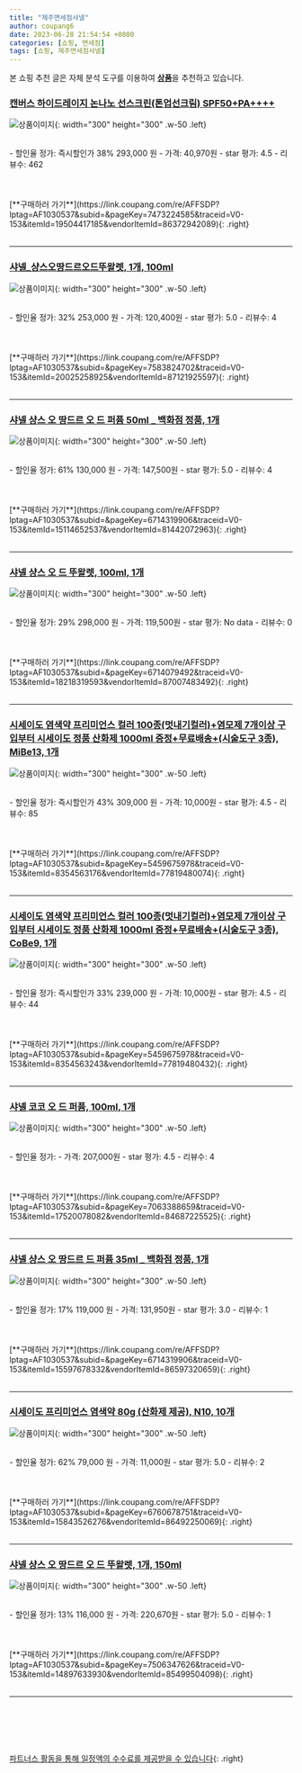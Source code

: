 ```yaml
---
title: "제주면세점샤넬"
author: coupang6
date: 2023-06-28 21:54:54 +0800
categories: [쇼핑, 면세점]
tags: [쇼핑, 제주면세점샤넬]
---
```


본 쇼핑 추천 글은 자체 분석 도구를 이용하여 [**상품**](https://link.coupang.com/a/bao1ui)을 추천하고 있습니다.

### [캔버스 하이드레이지 논나노 선스크린(톤업선크림) SPF50+PA++++](https://link.coupang.com/re/AFFSDP?lptag=AF1030537&subid=&pageKey=7473224585&traceid=V0-153&itemId=19504417185&vendorItemId=86372942089)

![상품이미지](https://thumbnail10.coupangcdn.com/thumbnails/remote/230x230ex/image/vendor_inventory/048b/da6b5484b44d6db89bf731974fc6a692dd206382e31be2bd17673c0231ae.jpeg){: width="300" height="300" .w-50 .left}


<br>
- 할인율 정가: 즉시할인가 38%  293,000   원
- 가격: 40,970원
- star 평가: 4.5
- 리뷰수: 462
<br>
<br>
<br>
<br>
[**구매하러 가기**](https://link.coupang.com/re/AFFSDP?lptag=AF1030537&subid=&pageKey=7473224585&traceid=V0-153&itemId=19504417185&vendorItemId=86372942089){: .right}
<br>
<br>

---

### [샤넬_샹스오땅드르오드뚜왈렛, 1개, 100ml](https://link.coupang.com/re/AFFSDP?lptag=AF1030537&subid=&pageKey=7583824702&traceid=V0-153&itemId=20025258925&vendorItemId=87121925597)

![상품이미지](https://thumbnail6.coupangcdn.com/thumbnails/remote/230x230ex/image/vendor_inventory/3caa/474ca796a092673a75a8f350f41bc6781b99f96e99603d64d5f551093e2a.jpg){: width="300" height="300" .w-50 .left}


<br>
- 할인율 정가: 32%  253,000   원
- 가격: 120,400원
- star 평가: 5.0
- 리뷰수: 4
<br>
<br>
<br>
<br>
[**구매하러 가기**](https://link.coupang.com/re/AFFSDP?lptag=AF1030537&subid=&pageKey=7583824702&traceid=V0-153&itemId=20025258925&vendorItemId=87121925597){: .right}
<br>
<br>

---

### [샤넬 샹스 오 땅드르 오 드 퍼퓸 50ml _ 백화점 정품, 1개](https://link.coupang.com/re/AFFSDP?lptag=AF1030537&subid=&pageKey=6714319906&traceid=V0-153&itemId=15114652537&vendorItemId=81442072963)

![상품이미지](https://thumbnail9.coupangcdn.com/thumbnails/remote/230x230ex/image/vendor_inventory/d01a/75e3a689e0a4f6f1f332aa6951ca8b9149dfb871a121ec580ec0b1859812.jpg){: width="300" height="300" .w-50 .left}


<br>
- 할인율 정가: 61%  130,000   원
- 가격: 147,500원
- star 평가: 5.0
- 리뷰수: 4
<br>
<br>
<br>
<br>
[**구매하러 가기**](https://link.coupang.com/re/AFFSDP?lptag=AF1030537&subid=&pageKey=6714319906&traceid=V0-153&itemId=15114652537&vendorItemId=81442072963){: .right}
<br>
<br>

---

### [샤넬 샹스 오 드 뚜왈렛, 100ml, 1개](https://link.coupang.com/re/AFFSDP?lptag=AF1030537&subid=&pageKey=6714079492&traceid=V0-153&itemId=18218319593&vendorItemId=87007483492)

![상품이미지](https://thumbnail7.coupangcdn.com/thumbnails/remote/230x230ex/image/vendor_inventory/db9e/6112742324a195df05f9e64a5ade5a9ff126f074bc07eccdfa5467232026.jpg){: width="300" height="300" .w-50 .left}


<br>
- 할인율 정가: 29%  298,000   원
- 가격: 119,500원
- star 평가: No data
- 리뷰수: 0
<br>
<br>
<br>
<br>
[**구매하러 가기**](https://link.coupang.com/re/AFFSDP?lptag=AF1030537&subid=&pageKey=6714079492&traceid=V0-153&itemId=18218319593&vendorItemId=87007483492){: .right}
<br>
<br>

---

### [시세이도 염색약 프리미언스 컬러 100종(멋내기컬러)+염모제 7개이상 구입부터 시세이도 정품 산화제 1000ml 증정+무료배송+(시술도구 3종), MiBe13, 1개](https://link.coupang.com/re/AFFSDP?lptag=AF1030537&subid=&pageKey=5459675978&traceid=V0-153&itemId=8354563176&vendorItemId=77819480074)

![상품이미지](https://thumbnail6.coupangcdn.com/thumbnails/remote/230x230ex/image/vendor_inventory/0d61/dc1ea89e38a7dec941e2625817edf6574857597678da99de3d39d23e8d13.jpg){: width="300" height="300" .w-50 .left}


<br>
- 할인율 정가: 즉시할인가 43%  309,000   원
- 가격: 10,000원
- star 평가: 4.5
- 리뷰수: 85
<br>
<br>
<br>
<br>
[**구매하러 가기**](https://link.coupang.com/re/AFFSDP?lptag=AF1030537&subid=&pageKey=5459675978&traceid=V0-153&itemId=8354563176&vendorItemId=77819480074){: .right}
<br>
<br>

---

### [시세이도 염색약 프리미언스 컬러 100종(멋내기컬러)+염모제 7개이상 구입부터 시세이도 정품 산화제 1000ml 증정+무료배송+(시술도구 3종), CoBe9, 1개](https://link.coupang.com/re/AFFSDP?lptag=AF1030537&subid=&pageKey=5459675978&traceid=V0-153&itemId=8354563243&vendorItemId=77819480432)

![상품이미지](https://thumbnail6.coupangcdn.com/thumbnails/remote/230x230ex/image/vendor_inventory/0d61/dc1ea89e38a7dec941e2625817edf6574857597678da99de3d39d23e8d13.jpg){: width="300" height="300" .w-50 .left}


<br>
- 할인율 정가: 즉시할인가 33%  239,000   원
- 가격: 10,000원
- star 평가: 4.5
- 리뷰수: 44
<br>
<br>
<br>
<br>
[**구매하러 가기**](https://link.coupang.com/re/AFFSDP?lptag=AF1030537&subid=&pageKey=5459675978&traceid=V0-153&itemId=8354563243&vendorItemId=77819480432){: .right}
<br>
<br>

---

### [샤넬 코코 오 드 퍼퓸, 100ml, 1개](https://link.coupang.com/re/AFFSDP?lptag=AF1030537&subid=&pageKey=7063388659&traceid=V0-153&itemId=17520078082&vendorItemId=84687225525)

![상품이미지](https://thumbnail6.coupangcdn.com/thumbnails/remote/230x230ex/image/vendor_inventory/1435/5e0480f5dcadbbb02f3768e3d80d15e50bf7af28a2174516bb432cb0bf57.jpg){: width="300" height="300" .w-50 .left}


<br>
- 할인율 정가: 
- 가격: 207,000원
- star 평가: 4.5
- 리뷰수: 4
<br>
<br>
<br>
<br>
[**구매하러 가기**](https://link.coupang.com/re/AFFSDP?lptag=AF1030537&subid=&pageKey=7063388659&traceid=V0-153&itemId=17520078082&vendorItemId=84687225525){: .right}
<br>
<br>

---

### [샤넬 샹스 오 땅드르 드 퍼퓸 35ml _ 백화점 정품, 1개](https://link.coupang.com/re/AFFSDP?lptag=AF1030537&subid=&pageKey=6714319906&traceid=V0-153&itemId=15597678332&vendorItemId=86597320659)

![상품이미지](https://thumbnail7.coupangcdn.com/thumbnails/remote/230x230ex/image/vendor_inventory/c00a/a1909af786ce37f368e1543ab0809d3f7290eb2167a495e190e95aebd329.jpg){: width="300" height="300" .w-50 .left}


<br>
- 할인율 정가: 17%  119,000   원
- 가격: 131,950원
- star 평가: 3.0
- 리뷰수: 1
<br>
<br>
<br>
<br>
[**구매하러 가기**](https://link.coupang.com/re/AFFSDP?lptag=AF1030537&subid=&pageKey=6714319906&traceid=V0-153&itemId=15597678332&vendorItemId=86597320659){: .right}
<br>
<br>

---

### [시세이도 프리미언스 염색약 80g (산화제 제공), N10, 10개](https://link.coupang.com/re/AFFSDP?lptag=AF1030537&subid=&pageKey=6760678751&traceid=V0-153&itemId=15843526276&vendorItemId=86492250069)

![상품이미지](https://thumbnail7.coupangcdn.com/thumbnails/remote/230x230ex/image/vendor_inventory/e74e/7302862a6fa0eec11dc3b61e7b5c7557b81ad916389cc7dd271b307e201d.PNG){: width="300" height="300" .w-50 .left}


<br>
- 할인율 정가: 62%  79,000   원
- 가격: 11,000원
- star 평가: 5.0
- 리뷰수: 2
<br>
<br>
<br>
<br>
[**구매하러 가기**](https://link.coupang.com/re/AFFSDP?lptag=AF1030537&subid=&pageKey=6760678751&traceid=V0-153&itemId=15843526276&vendorItemId=86492250069){: .right}
<br>
<br>

---

### [샤넬 샹스 오 땅드르 오 드 뚜왈렛, 1개, 150ml](https://link.coupang.com/re/AFFSDP?lptag=AF1030537&subid=&pageKey=7506347626&traceid=V0-153&itemId=14897633930&vendorItemId=85499504098)

![상품이미지](https://thumbnail9.coupangcdn.com/thumbnails/remote/230x230ex/image/vendor_inventory/4c72/410bd4b95aefab086c4651b3978b9a27c6c601059805d7dc0e932e0fc557.jpg){: width="300" height="300" .w-50 .left}


<br>
- 할인율 정가: 13%  116,000   원
- 가격: 220,670원
- star 평가: 5.0
- 리뷰수: 1
<br>
<br>
<br>
<br>
[**구매하러 가기**](https://link.coupang.com/re/AFFSDP?lptag=AF1030537&subid=&pageKey=7506347626&traceid=V0-153&itemId=14897633930&vendorItemId=85499504098){: .right}
<br>
<br>

---
<br><br><br><br><br> [파트너스 활동을 통해 일정액의 수수료를 제공받을 수 있습니다](https://link.coupang.com/a/bao1ui){: .right}